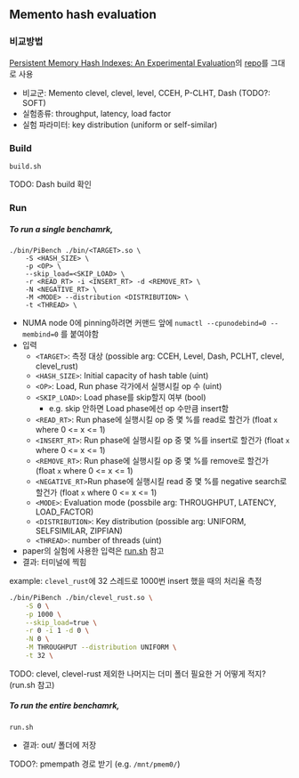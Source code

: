 
## Memento hash evaluation

### 비교방법

[Persistent Memory Hash Indexes: An Experimental Evaluation](http://vldb.org/pvldb/vol14/p785-chen.pdf)의 [repo](https://github.com/HNUSystemsLab/HashEvaluation)를 그대로 사용

- 비교군: Memento clevel, clevel, level, CCEH, P-CLHT, Dash (TODO?: SOFT)
- 실험종류: throughput, latency, load factor
- 실험 파라미터: key distribution (uniform or self-similar)

### Build

```
build.sh
```

TODO: Dash build 확인

### Run

##### To run a single benchamrk,

```
./bin/PiBench ./bin/<TARGET>.so \
    -S <HASH_SIZE> \
    -p <OP> \
    --skip_load=<SKIP_LOAD> \
    -r <READ_RT> -i <INSERT_RT> -d <REMOVE_RT> \
    -N <NEGATIVE_RT> \
    -M <MODE> --distribution <DISTRIBUTION> \
    -t <THREAD> \
```

- NUMA node 0에 pinning하려면 커맨드 앞에 `numactl --cpunodebind=0 --membind=0` 를 붙여야함
- 입력
    - `<TARGET>`: 측정 대상 (possible arg: CCEH, Level, Dash, PCLHT, clevel, clevel_rust)
    - `<HASH_SIZE>`: Initial capacity of hash table (uint)
    - `<OP>`: Load, Run phase 각가에서 실행시킬 op 수 (uint)
    - `<SKIP_LOAD>`: Load phase를 skip할지 여부 (bool)
        - e.g. skip 안하면 Load phase에선 op 수만큼 insert함
    - `<READ_RT>`: Run phase에 실행시킬 op 중 몇 %를 read로 할건가 (float `x` where 0 <= x <= 1)
    - `<INSERT_RT>`: Run phase에 실행시킬 op 중 몇 %를 insert로 할건가 (float `x` where 0 <= x <= 1)
    - `<REMOVE_RT>`: Run phase에 실행시킬 op 중 몇 %를 remove로 할건가 (float `x` where 0 <= x <= 1)
    - `<NEGATIVE_RT>`Run phase에 실행시킬 read 중 몇 %를 negative search로 할건가 (float `x` where 0 <= x <= 1)
    - `<MODE>`: Evaluation mode (possbile arg: THROUGHPUT, LATENCY, LOAD_FACTOR)
    - `<DISTRIBUTION>`: Key distribution (possible arg: UNIFORM, SELFSIMILAR, ZIPFIAN)
    - `<THREAD>`: number of threads (uint)
- paper의 실험에 사용한 입력은 [run.sh](./run.sh) 참고
- 결과: 터미널에 찍힘

example: `clevel_rust`에 32 스레드로 1000번 insert 했을 때의 처리율 측정

```bash
./bin/PiBench ./bin/clevel_rust.so \
    -S 0 \
    -p 1000 \
    --skip_load=true \
    -r 0 -i 1 -d 0 \
    -N 0 \
    -M THROUGHPUT --distribution UNIFORM \
    -t 32 \
``` 

TODO: clevel, clevel-rust 제외한 나머지는 더미 폴더 필요한 거 어떻게 적지? (run.sh 참고)

##### To run the entire benchamrk,

```
run.sh
```

- 결과: out/ 폴더에 저장

TODO?: pmempath 경로 받기 (e.g. `/mnt/pmem0/`)
